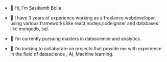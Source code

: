 - 👋 Hi, I’m Sasikanth Bolla

- 👀 I have 3 years of experience working as a freelance webdeveloper, using various frameworks like react,nodejs,codeigniter and databases like mongodb, sql.

- 🌱 I’m currently pursuing masters in datascience and analytics.

- 💞️ I’m looking to collaborate on projects that provide me with experience in the field of datascience , AI, Machine learning.


<!---
sasikanth9/sasikanth9 is a ✨ special ✨ repository because its `README.md` (this file) appears on your GitHub profile.
You can click the Preview link to take a look at your changes.
--->
